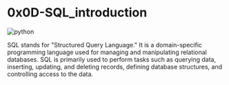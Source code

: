 # 0x0D-SQL_introduction

![python](https://s3.amazonaws.com/intranet-projects-files/holbertonschool-higher-level_programming+/272/rtcwz.jpg)

SQL stands for "Structured Query Language." It is a domain-specific programming language used for managing and manipulating relational databases. SQL is primarily used to perform tasks such as querying data, inserting, updating, and deleting records, defining database structures, and controlling access to the data.
